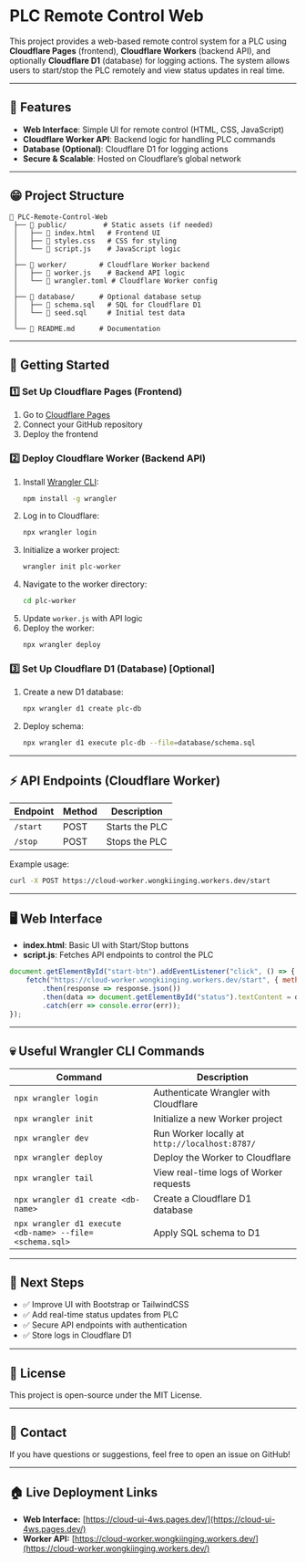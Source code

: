 # PLC Remote Control Web

This project provides a web-based remote control system for a PLC using **Cloudflare Pages** (frontend), **Cloudflare Workers** (backend API), and optionally **Cloudflare D1** (database) for logging actions. The system allows users to start/stop the PLC remotely and view status updates in real time.

---

## 📌 Features
- **Web Interface**: Simple UI for remote control (HTML, CSS, JavaScript)
- **Cloudflare Worker API**: Backend logic for handling PLC commands
- **Database (Optional)**: Cloudflare D1 for logging actions
- **Secure & Scalable**: Hosted on Cloudflare’s global network

---

## 😁 Project Structure
```
👤 PLC-Remote-Control-Web
 ├── 👤 public/         # Static assets (if needed)
 │   ├── 📄 index.html   # Frontend UI
 │   ├── 📄 styles.css   # CSS for styling
 │   └── 📄 script.js    # JavaScript logic
 │
 ├── 👤 worker/        # Cloudflare Worker backend
 │   ├── 📄 worker.js    # Backend API logic
 │   └── 📄 wrangler.toml # Cloudflare Worker config
 │
 ├── 👤 database/      # Optional database setup
 │   ├── 📄 schema.sql   # SQL for Cloudflare D1
 │   └── 📄 seed.sql     # Initial test data
 │
 └── 📄 README.md      # Documentation
```

---

## 🚀 Getting Started

### 1️⃣ **Set Up Cloudflare Pages (Frontend)**
1. Go to [Cloudflare Pages](https://pages.cloudflare.com/)
2. Connect your GitHub repository
3. Deploy the frontend

### 2️⃣ **Deploy Cloudflare Worker (Backend API)**
1. Install [Wrangler CLI](https://developers.cloudflare.com/workers/wrangler/):
   ```sh
   npm install -g wrangler
   ```
2. Log in to Cloudflare:
   ```sh
   npx wrangler login
   ```
3. Initialize a worker project:
   ```sh
   wrangler init plc-worker
   ```
4. Navigate to the worker directory:
   ```sh
   cd plc-worker
   ```
5. Update `worker.js` with API logic
6. Deploy the worker:
   ```sh
   npx wrangler deploy
   ```

### 3️⃣ **Set Up Cloudflare D1 (Database) [Optional]**
1. Create a new D1 database:
   ```sh
   npx wrangler d1 create plc-db
   ```
2. Deploy schema:
   ```sh
   npx wrangler d1 execute plc-db --file=database/schema.sql
   ```

---

## ⚡ API Endpoints (Cloudflare Worker)
| Endpoint        | Method | Description         |
|---------------|--------|---------------------|
| `/start`      | POST   | Starts the PLC      |
| `/stop`       | POST   | Stops the PLC       |

Example usage:
```sh
curl -X POST https://cloud-worker.wongkiinging.workers.dev/start
```

---

## 🖥️ Web Interface
- **index.html**: Basic UI with Start/Stop buttons
- **script.js**: Fetches API endpoints to control the PLC

```js
document.getElementById("start-btn").addEventListener("click", () => {
    fetch("https://cloud-worker.wongkiinging.workers.dev/start", { method: "POST" })
        .then(response => response.json())
        .then(data => document.getElementById("status").textContent = data.message)
        .catch(err => console.error(err));
});
```

---

## 💀 Useful Wrangler CLI Commands
| Command | Description |
|---------|-------------|
| `npx wrangler login` | Authenticate Wrangler with Cloudflare |
| `npx wrangler init` | Initialize a new Worker project |
| `npx wrangler dev` | Run Worker locally at `http://localhost:8787/` |
| `npx wrangler deploy` | Deploy the Worker to Cloudflare |
| `npx wrangler tail` | View real-time logs of Worker requests |
| `npx wrangler d1 create <db-name>` | Create a Cloudflare D1 database |
| `npx wrangler d1 execute <db-name> --file=<schema.sql>` | Apply SQL schema to D1 |

---

## 💪 Next Steps
- ✅ Improve UI with Bootstrap or TailwindCSS
- ✅ Add real-time status updates from PLC
- ✅ Secure API endpoints with authentication
- ✅ Store logs in Cloudflare D1

---

## 💽 License
This project is open-source under the MIT License.

---

## 📲 Contact
If you have questions or suggestions, feel free to open an issue on GitHub!

---

## 🏠 Live Deployment Links
- **Web Interface:** [https://cloud-ui-4ws.pages.dev/](https://cloud-ui-4ws.pages.dev/)
- **Worker API:** [https://cloud-worker.wongkiinging.workers.dev/](https://cloud-worker.wongkiinging.workers.dev/)

